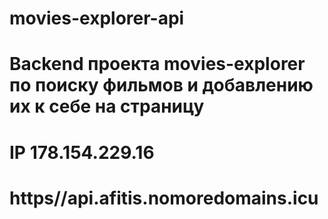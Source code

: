 # movies-explorer-api

# Backend проекта movies-explorer по поиску фильмов и добавлению их к себе на страницу 
# IP 178.154.229.16 
# https//api.afitis.nomoredomains.icu

